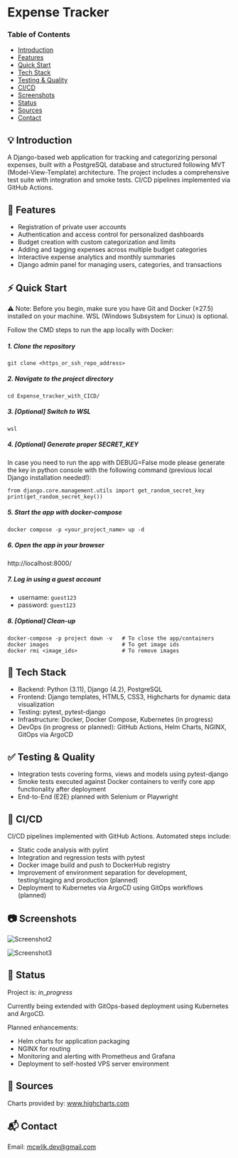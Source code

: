 # Expense Tracker

### Table of Contents
* [Introduction](#introduction)
* [Features](#-features)
* [Quick Start](#-quick-start)
* [Tech Stack](#-tech-stack)
* [Testing & Quality](#-testing--quality)
* [CI/CD](#-cicd)
* [Screenshots](#-screenshots)
* [Status](#-status)
* [Sources](#-sources)
* [Contact](#-contact)

## 💡 Introduction
A Django-based web application for tracking and categorizing personal expenses, built with a PostgreSQL database and structured following MVT (Model-View-Template) architecture. The project includes a comprehensive test suite with integration and smoke tests. CI/CD pipelines implemented via GitHub Actions. 

## 🚀 Features
- Registration of private user accounts
- Authentication and access control for personalized dashboards
- Budget creation with custom categorization and limits
- Adding and tagging expenses across multiple budget categories
- Interactive expense analytics and monthly summaries
- Django admin panel for managing users, categories, and transactions

## ⚡ Quick Start
⚠️ Note: Before you begin, make sure you have Git and Docker (≥27.5) installed on your machine. WSL (Windows Subsystem for Linux) is optional.

Follow the CMD steps to run the app locally with Docker:
##### 1. Clone the repository
```git clone <https_or_ssh_repo_address>```

##### 2. Navigate to the project directory
```cd Expense_tracker_with_CICD/```

##### 3. [Optional] Switch to WSL
```wsl```

##### 4. [Optional] Generate proper SECRET_KEY 
In case you need to run the app with DEBUG=False mode please generate the key in python console with the following command (previous local Django installation needed!):
```
from django.core.management.utils import get_random_secret_key
print(get_random_secret_key())
```

##### 5. Start the app with docker-compose
```docker compose -p <your_project_name> up -d```

##### 6. Open the app in your browser
http://localhost:8000/

##### 7. Log in using a guest account
- username: ```guest123```
- password: ```guest123```

##### 8. [Optional] Clean-up
```
docker-compose -p project down -v   # To close the app/containers
docker images                       # To get image ids
docker rmi <image_ids>              # To remove images
```

## 🧪 Tech Stack
- Backend: Python (3.11), Django (4.2), PostgreSQL
- Frontend: Django templates, HTML5, CSS3, Highcharts for dynamic data visualization
- Testing: pytest, pytest-django
- Infrastructure: Docker, Docker Compose, Kubernetes (in progress)
- DevOps (in progress or planned): GitHub Actions, Helm Charts, NGINX, GitOps via ArgoCD

## ✅ Testing & Quality
- Integration tests covering forms, views and models using pytest-django
- Smoke tests executed against Docker containers to verify core app functionality after deployment
- End-to-End (E2E) planned with Selenium or Playwright

## 🔄 CI/CD
CI/CD pipelines implemented with GitHub Actions. Automated steps include:
- Static code analysis with pylint
- Integration and regression tests with pytest
- Docker image build and push to DockerHub registry
- Improvement of environment separation for development, testing/staging and production (planned)
- Deployment to Kubernetes via ArgoCD using GitOps workflows (planned)

## 📷 Screenshots

![Screenshot2](other/screenshots/dashboard.png)

![Screenshot3](other/screenshots/analysis_v1.png)

## 📌 Status
Project is: _in_progress_

Currently being extended with GitOps-based deployment using Kubernetes and ArgoCD.

Planned enhancements:
- Helm charts for application packaging
- NGINX for routing
- Monitoring and alerting with Prometheus and Grafana
- Deployment to self-hosted VPS server environment

## 📂 Sources
Charts provided by: www.highcharts.com

## 📬 Contact
Email: mcwilk.dev@gmail.com
